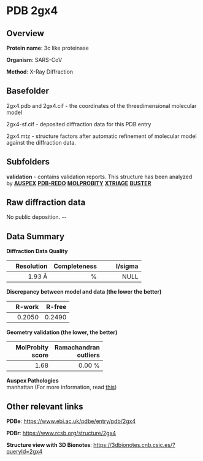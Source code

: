 # PDB 2gx4

## Overview

**Protein name**: 3c like proteinase

**Organism**: SARS-CoV

**Method**: X-Ray Diffraction

## Basefolder

2gx4.pdb and 2gx4.cif - the coordinates of the threedimensional molecular model

2gx4-sf.cif - deposited diffraction data for this PDB entry

2gx4.mtz - structure factors after automatic refinement of molecular model against the diffraction data.

## Subfolders





**validation** - contains validation reports. This structure has been analyzed by [**AUSPEX**](https://github.com/thorn-lab/coronavirus_structural_task_force/tree/master/pdb/3c_like_proteinase/SARS-CoV/2gx4/validation/auspex) [**PDB-REDO**](https://github.com/thorn-lab/coronavirus_structural_task_force/tree/master/pdb/3c_like_proteinase/SARS-CoV/2gx4/validation/pdb-redo) [**MOLPROBITY**](https://github.com/thorn-lab/coronavirus_structural_task_force/tree/master/pdb/3c_like_proteinase/SARS-CoV/2gx4/validation/molprobity) [**XTRIAGE**](https://github.com/thorn-lab/coronavirus_structural_task_force/blob/master/pdb/3c_like_proteinase/SARS-CoV/2gx4/validation/Xtriage_output.log) [**BUSTER**](https://www.globalphasing.com/buster/wiki/index.cgi?Covid19Pdb2GX4)

## Raw diffraction data

No public deposition. --<br> 

## Data Summary
**Diffraction Data Quality**

|   | Resolution | Completeness| I/sigma |
|---|-------------:|----------------:|--------------:|
|   |1.93 Å|      %|<img width=50/>NULL |

**Discrepancy between model and data (the lower the better)**

|   | **R-work**| **R-free**   
|---|-------------:|----------------:|           
||  0.2050|  0.2490|

**Geometry validation (the lower, the better)**

|   |**MolProbity<br>score**| **Ramachandran<br>outliers** 
|---|-------------:|----------------:|
||  1.68|  0.00 %|

**Auspex Pathologies**<br> manhattan (For more information, read [this](https://github.com/thorn-lab/coronavirus_structural_task_force/blob/master/pdb/3c_like_proteinase/SARS-CoV/2gx4/validation/auspex/2gx4_auspex_comments.txt))

 



## Other relevant links 
**PDBe**:  https://www.ebi.ac.uk/pdbe/entry/pdb/2gx4
 
**PDBr**: https://www.rcsb.org/structure/2gx4 

**Structure view with 3D Bionotes**: https://3dbionotes.cnb.csic.es/?queryId=2gx4

